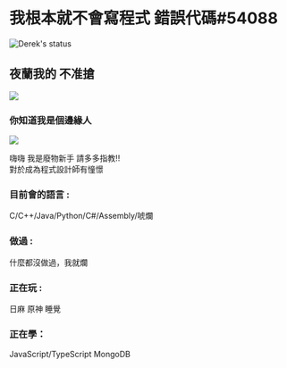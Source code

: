 # 我根本就不會寫程式 錯誤代碼#54088
![Derek's status](https://github-readme-stats-m6fi.vercel.app/api?username=Derek46518&show_icons=true&theme=transparent)

## 夜蘭我的 不准搶
![](https://media.tenor.com/EbfGJDH6-TAAAAAd/yelan-genshin-impact.gif)

### 你知道我是個邊緣人

![](https://komarev.com/ghpvc/?username=Derek46518)

嗨嗨 我是廢物新手 請多多指教!! <br>
對於成為程式設計師有憧憬
### 目前會的語言 : 
C/C++/Java/Python/C#/Assembly/唬爛
### 做過 : 
什麼都沒做過，我就爛
### 正在玩 : 
日麻 原神 睡覺
### 正在學：
JavaScript/TypeScript MongoDB 

